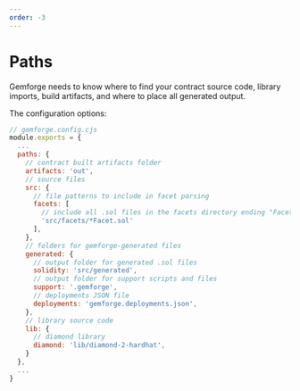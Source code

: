 ```yaml
---
order: -3
---
```


# Paths

Gemforge needs to know where to find your contract source code, library imports, build artifacts, and where to place all generated output.

The configuration options:

```js
// gemforge.config.cjs
module.exports = {
  ...
  paths: {
    // contract built artifacts folder
    artifacts: 'out',
    // source files
    src: {
      // file patterns to include in facet parsing
      facets: [
        // include all .sol files in the facets directory ending "Facet"
        'src/facets/*Facet.sol'
      ],
    },
    // folders for gemforge-generated files
    generated: {
      // output folder for generated .sol files
      solidity: 'src/generated', 
      // output folder for support scripts and files
      support: '.gemforge',
      // deployments JSON file
      deployments: 'gemforge.deployments.json',
    },
    // library source code
    lib: {
      // diamond library
      diamond: 'lib/diamond-2-hardhat',
    }
  },
  ...
}
```

